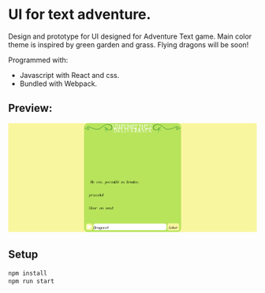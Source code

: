 # UI for text adventure.
Design and prototype for UI designed for Adventure Text game. Main color theme is inspired by green garden and grass. Flying dragons will be soon!

Programmed with:
- Javascript with React and css.
- Bundled with Webpack.
 
## Preview: 
![app-preview](app-preview.png)

## Setup

    npm install
    npm run start
    
